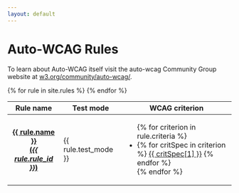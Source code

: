 ```yaml
---
layout: default
---
```

<h1>Auto-WCAG Rules</h1>

To learn about Auto-WCAG itself visit the auto-wcag Community Group website at [w3.org/community/auto-wcag/](https://www.w3.org/community/auto-wcag/).

<table>
  <thead>
    <tr>
      <th>Rule name</th>
      <th>Test mode</th>
      <th>WCAG criterion</th>
    </tr>
  </thead>
  {% for rule in site.rules %}
  <tr>
    <th><a href="{{ rule.url }}">{{
      rule.name
    }}<br>(<i>{{ rule.rule_id }}</i>)</a></th>
    <td>{{ rule.test_mode }}</td>
    <td><ul>
      {% for criterion in rule.criteria %}
        <li>{% for critSpec in criterion %}
          <a href="https://www.w3.org/TR/WCAG20/#{{ critSpec[0] }}"
            target="_blank">{{ critSpec[1] }}</a>
        {% endfor %}</li>
      {% endfor %}
    </ul></td>
  </tr>
  {% endfor %}
</table>
